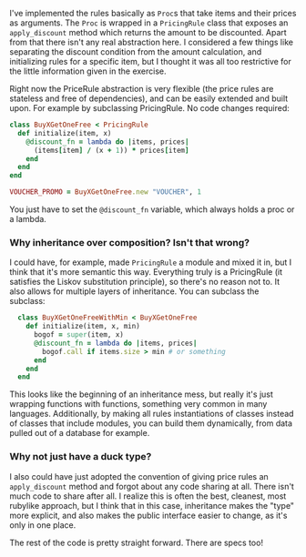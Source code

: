 I've implemented the rules basically as `Proc`s that take items and their prices as arguments. The `Proc` is wrapped in a `PricingRule` class that exposes an `apply_discount` method which returns the amount to be discounted. Apart from that there isn't any real abstraction here. I considered a few things like separating the discount condition from the amount calculation, and initializing rules for a specific item, but I thought it was all too restrictive for the little information given in the exercise.

Right now the PriceRule abstraction is very flexible (the price rules are stateless and free of dependencies), and can be easily extended and built upon. For example by subclassing PricingRule. No code changes required:

<!--Right now the pricerule abstraction is completely separate from any checkout knowledge or product knowledge, so it's very flexible, although not very powerful. To improve this, one could subclass the RulePriceing-->

<!--With only a couple of simple rules, I didn't want to engineer it, but it would be easy to add more layers of abstraction by just subclassing PricingRule. No code changes required.-->

```ruby
class BuyXGetOneFree < PricingRule
  def initialize(item, x)
    @discount_fn = lambda do |items, prices|
      (items[item] / (x + 1)) * prices[item]
    end
  end
end

VOUCHER_PROMO = BuyXGetOneFree.new "VOUCHER", 1
```

You just have to set the `@discount_fn` variable, which always holds a proc or a lambda.

### Why inheritance over composition? Isn't that wrong?
I could have, for example, made `PricingRule` a module and mixed it in, but I think that it's more semantic this way. Everything truly is a PricingRule (it satisfies the Liskov substitution principle), so there's no reason not to. It also allows for multiple layers of inheritance. You can subclass the subclass:

  ```ruby
    class BuyXGetOneFreeWithMin < BuyXGetOneFree
      def initialize(item, x, min)
        bogof = super(item, x)
        @discount_fn = lambda do |items, prices|
          bogof.call if items.size > min # or something
        end
      end
    end
  ```

This looks like the beginning of an inheritance mess, but really it's just wrapping functions with functions, something very common in many languages.
Additionally, by making all rules instantiations of classes instead of classes that include modules, you can build them dynamically, from data pulled out of a database for example. 

### Why not just have a duck type? 
I also could have just adopted the convention of giving price rules an `apply_discount` method and forgot about any code sharing at all. There isn't much code to share after all. I realize this is often the best, cleanest, most rubylike approach, but I think that in this case, inheritance makes the "type" more explicit, and also makes the public interface easier to change, as it's only in one place.


The rest of the code is pretty straight forward. There are specs too!
